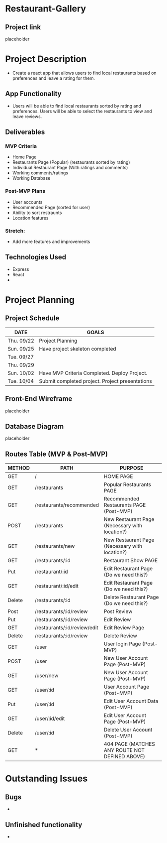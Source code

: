 # Restaurant-Gallery

## Project link

placeholder

# Project Description
- Create a react app that allows users to find local restaurants based on preferences and leave a rating for them.

## App Functionality
- Users will be able to find local restaurants sorted by rating and preferences. Users will be able to select the restaurants to view and leave reviews.

## Deliverables

### MVP Criteria
- Home Page
- Restaurants Page (Popular) (restaurants sorted by rating)
- Individual Restaurant Page (With ratings and comments)
- Working comments/ratings
- Working Database

### Post-MVP Plans
- User accounts
- Recommended Page (sorted for user)
- Ability to sort restraunts
- Location features

### Stretch: 
- Add more features and improvements

## Technologies Used
- Express
- React
- 
# Project Planning

## Project Schedule
| DATE       | GOALS                                 |
|------------|---------------------------------------|
| Thu. 09/22 | Project Planning |
|    Sun. 09/25        |        Have project skeleton completed                              |
|Tue. 09/27|                                      |
|Thu. 09/29|                                       |
|Sun. 10/02|                  Have MVP Criteria Completed. Deploy Project.                     |
|Tue. 10/04|         Submit completed project. Project presentations                              |

## Front-End Wireframe
placeholder

## Database Diagram
placeholder

## Routes Table (MVP & Post-MVP)
| METHOD       | PATH                                 | PURPOSE  |
|------------|---------------------------------------|---|
| GET | / | HOME PAGE  |
| GET | /restaurants | Popular Restaurants PAGE  |
| GET | /restaurants/recommended | Recommended Restaurants PAGE (Post-MVP) |
| POST | /restaurants | New Restaurant Page (Necessary with location?) |
| GET | /restaurants/new | New Restaurant Page (Necessary with location?) |
| GET | /restaurants/:id | Restaurant Show PAGE  |
| Put | /restaurant/:id |  Edit Restaurant Page (Do we need this?) |
| GET | /restaurant/:id/edit |  Edit Restaurant Page (Do we need this?) |
| Delete | /restaurants/:id |  Delete Restaurant Page (Do we need this?)|
| Post | /restaurants/:id/review |  Post Review |
| Put | /restaurants/:id/review |  Edit Review |
| GET | /restaurants/:id/review/edit |  Edit Review Page |
| Delete | /restaurants/:id/review |  Delete Review |
| GET | /user | User login Page (Post-MVP)  |
| POST | /user | New User Account Page (Post-MVP) |
| GET | /user/new | New User Account Page (Post-MVP) |
| GET | /user/:id | User Account Page (Post-MVP) |
| Put | /user/:id |  Edit User Account Data (Post-MVP) |
| GET | /user/:id/edit |  Edit User Account Page (Post-MVP) |
| Delete | /user/:id |  Delete User Account  (Post-MVP)|
| GET | * | 404 PAGE (MATCHES ANY ROUTE NOT DEFINED ABOVE)  |
# Outstanding Issues
## Bugs
- 
## Unfinished functionality
- 
